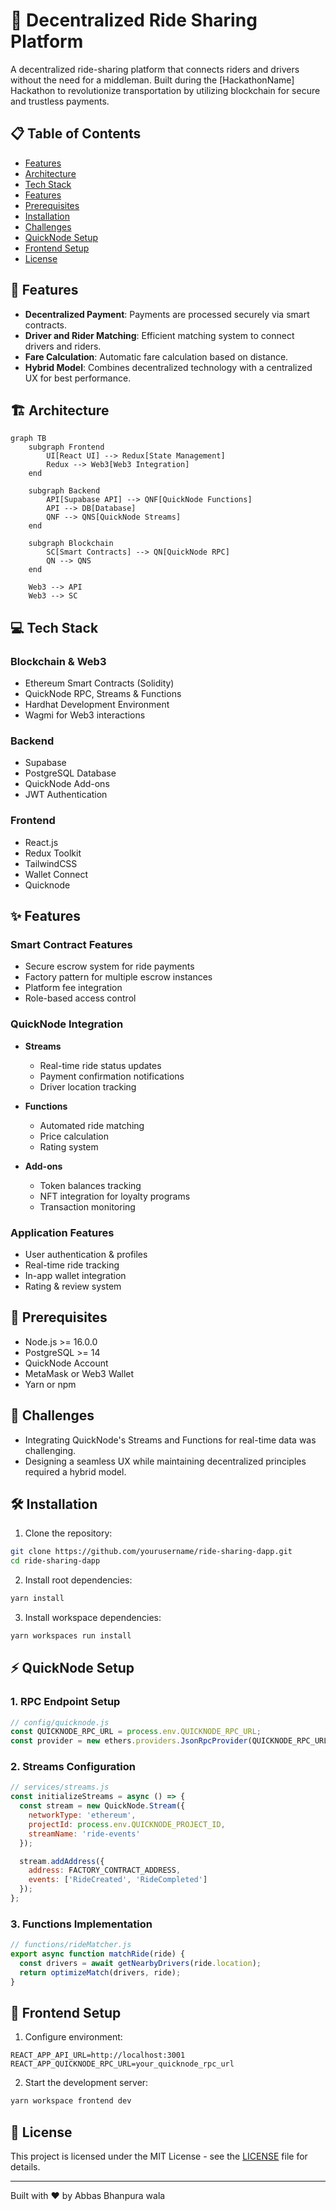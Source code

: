 # 🚗 Decentralized Ride Sharing Platform

A decentralized ride-sharing platform that connects riders and drivers without the need for a middleman. Built during the [HackathonName] Hackathon to revolutionize transportation by utilizing blockchain for secure and trustless payments.

## 📋 Table of Contents

- [Features](#features)
- [Architecture](#architecture)
- [Tech Stack](#tech-stack)
- [Features](#features)
- [Prerequisites](#prerequisites)
- [Installation](#installation)
- [Challenges](#challenges)
- [QuickNode Setup](#quicknode-setup)
- [Frontend Setup](#frontend-setup)
- [License](#license)

## 🌟 Features

- **Decentralized Payment**: Payments are processed securely via smart contracts.
- **Driver and Rider Matching**: Efficient matching system to connect drivers and riders.
- **Fare Calculation**: Automatic fare calculation based on distance.
- **Hybrid Model**: Combines decentralized technology with a centralized UX for best performance.

## 🏗 Architecture

```mermaid
graph TB
    subgraph Frontend
        UI[React UI] --> Redux[State Management]
        Redux --> Web3[Web3 Integration]
    end
    
    subgraph Backend
        API[Supabase API] --> QNF[QuickNode Functions]
        API --> DB[Database]
        QNF --> QNS[QuickNode Streams]
    end
    
    subgraph Blockchain
        SC[Smart Contracts] --> QN[QuickNode RPC]
        QN --> QNS
    end
    
    Web3 --> API
    Web3 --> SC
```

## 💻 Tech Stack

### Blockchain & Web3
- Ethereum Smart Contracts (Solidity)
- QuickNode RPC, Streams & Functions
- Hardhat Development Environment
- Wagmi for Web3 interactions

### Backend
- Supabase
- PostgreSQL Database
- QuickNode Add-ons
- JWT Authentication

### Frontend
- React.js
- Redux Toolkit
- TailwindCSS
- Wallet Connect
- Quicknode

## ✨ Features

### Smart Contract Features
- Secure escrow system for ride payments
- Factory pattern for multiple escrow instances
- Platform fee integration
- Role-based access control

### QuickNode Integration
- **Streams**
  - Real-time ride status updates
  - Payment confirmation notifications
  - Driver location tracking
  
- **Functions**
  - Automated ride matching
  - Price calculation
  - Rating system
  
- **Add-ons**
  - Token balances tracking
  - NFT integration for loyalty programs
  - Transaction monitoring

### Application Features
- User authentication & profiles
- Real-time ride tracking
- In-app wallet integration
- Rating & review system

## 📝 Prerequisites

- Node.js >= 16.0.0
- PostgreSQL >= 14
- QuickNode Account
- MetaMask or Web3 Wallet
- Yarn or npm

## 📖 Challenges
- Integrating QuickNode's Streams and Functions for real-time data was challenging.
- Designing a seamless UX while maintaining decentralized principles required a hybrid model.

## 🛠 Installation

1. Clone the repository:
```bash
git clone https://github.com/yourusername/ride-sharing-dapp.git
cd ride-sharing-dapp
```

2. Install root dependencies:
```bash
yarn install
```

3. Install workspace dependencies:
```bash
yarn workspaces run install
```

## ⚡ QuickNode Setup

### 1. RPC Endpoint Setup

```javascript
// config/quicknode.js
const QUICKNODE_RPC_URL = process.env.QUICKNODE_RPC_URL;
const provider = new ethers.providers.JsonRpcProvider(QUICKNODE_RPC_URL);
```

### 2. Streams Configuration

```javascript
// services/streams.js
const initializeStreams = async () => {
  const stream = new QuickNode.Stream({
    networkType: 'ethereum',
    projectId: process.env.QUICKNODE_PROJECT_ID,
    streamName: 'ride-events'
  });

  stream.addAddress({
    address: FACTORY_CONTRACT_ADDRESS,
    events: ['RideCreated', 'RideCompleted']
  });
};
```

### 3. Functions Implementation

```javascript
// functions/rideMatcher.js
export async function matchRide(ride) {
  const drivers = await getNearbyDrivers(ride.location);
  return optimizeMatch(drivers, ride);
}
```

## 🎨 Frontend Setup

1. Configure environment:
```env
REACT_APP_API_URL=http://localhost:3001
REACT_APP_QUICKNODE_RPC_URL=your_quicknode_rpc_url
```

2. Start the development server:
```bash
yarn workspace frontend dev
```

## 📄 License

This project is licensed under the MIT License - see the [LICENSE](LICENSE) file for details.

---

Built with ❤️ by Abbas Bhanpura wala
